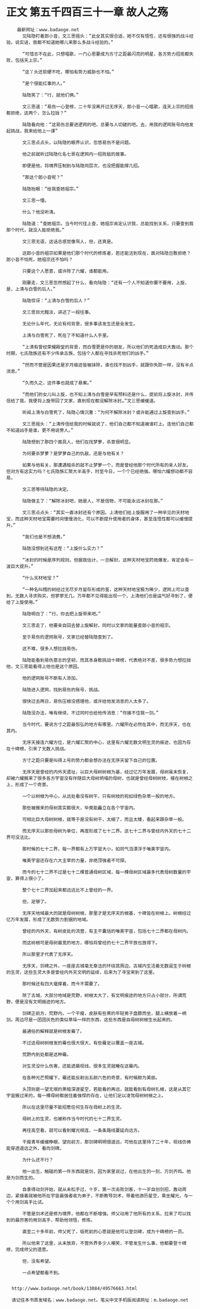 # 正文 第五千四百三十一章 故人之殇
        最新网址：www.badaoge.net
          见陆隐盯着郎小音，文三思摇头：“此女其实很合适，她不仅有悟性，还有很强的战斗经验。说实话，我都不知道她哪儿来那么多战斗经验的。”
      
          “可惜志不在此，只想唱歌，一门心思要成为方寸之距最闪亮的明星，各方势力招揽都失败，包括天上宗。”
      
          “这丫头还软硬不吃，哪怕有势力威胁也不怕。”
      
          “是个很能扛事的人。”
      
          陆隐笑了：“行，就他们俩。”
      
          文三思道：“易伤一心登榜，二十年没离开过无序天，郎小音一心唱歌，连天上宗的招揽都拒绝，这两个，怎么拉拢？”
      
          陆隐看向他：“这易伤总要进逻网的吧，总要与人切磋的吧。去，用我的逻网账号向他发起挑战，我来给他上一课”
      
          文三思点点头，以陆隐的眼界认识，忽悠易伤不是问题。
      
          他之前就听过陆隐化名七哥在逻网内一招败敌的故事。
      
          即便是他，将境界压制到与陆隐同层次，也没把握能撑几招。
      
          “那这个郎小音呢？”
      
          陆隐抬眼：“给我查她祖宗。”
      
          文三思一懵。
      
          什么？他没听清。
      
          陆隐道：“查她祖宗。当今时代往上查，她祖宗肯定认识我，总能找到关系，只要查到我那个时代，就没人能拒绝我。”
      
          文三思无语，这话总感觉像骂人，但，还真是。
      
          这郎小音的祖宗如果是他们那个时代的修炼者，若还能活到现在，面对陆隐岂敢拒绝？郎小音不怕死，她祖宗还不怕吗？
      
          只要这个人愿意，或许除了六耀，谁都能用。
      
          刚要走，文三思忽然想起了什么，看向陆隐：“还有一个人不知道你要不要用，上旋，是，上清与白雪的后人。”
      
          陆隐惊讶：“上清与白雪的后人？”
      
          文三思目光黯淡，讲述了一段往事。
      
          无论什么年代，无论有何背景，很多事该发生还是会发生。
      
          上清与白雪死了，死在了不知道什么人手里。
      
          “上清有曾经荣耀殿堂的背景，而白雪更是你的朋友，所以他们的死造成巨大轰动。那个时期，七氏隐族还有不少传承古族，包括个人都在寻找杀死他们的凶手。”
      
          “然而不管是因果还是岁月痕迹皆被抹除，谁也找不到凶手，就跟你失踪一样，没有半点消息。”
      
          “久而久之，这件事也就成了悬案。”
      
          “而他们的女儿叫上旋，也不知上清与白雪是早有预料还是什么，提前将上旋冰封，并传信给了我，我便将上旋带回了文家，直到现在都没解除冰封…”文三思缓缓道。
      
          听闻上清与白雪死了，陆隐心情沉重：“为何不解除冰封？或许能通过上旋查到凶手。”
      
          文三思摇头：“上清传信给我的时候就说了，他们自己都不知道被谁盯上。连他们自己都不知道凶手是谁，更不用说旁人。”
      
          陆隐想到了那四个面具人，他们在找梦萝，杀意很明显。
      
          为何要杀梦萝？是梦萝自己的仇敌，还是与他有关？
      
          如果与他有关，那遭遇暗杀的就不止梦萝一个，而是曾经他那个时代所有的亲人好友。但对方有这实力吗？七氏隐族汇聚大半高手，时至今日，一个个已经绝强。哪怕六耀想动都不容易。
      
          文三思等待陆隐的决定。
      
          陆隐做主了：“解除冰封吧，她是人，不是信物，不可能永远冰封在那。”
      
          文三思点点头：“其实一直冰封还有个原因。上清他们给上旋服用了一种罕见的天材地宝，而这种天材地宝需要时间慢慢消化，可以不断提升使用者的身体，甚至连悟性都可以缓慢提升。”
      
          “我们也是不想浪费。”
      
          陆隐没想到还有这茬：“上旋什么实力？”
      
          “冰封的时候是序列规则，但据我估计，一旦解封，这种天材地宝药效爆发，肯定会有一波巨大提升。”
      
          “什么天材地宝？”
      
          “一种名叫樰的树经过无尽岁月留存形成的茧，这种天材地宝极为稀少，逻网上可以查到，无数人寻求购买，但寥寥无几，万年都不见得能出现一个，上清他们也是运气好寻到了，便给了上旋使用。”
      
          陆隐明白了：“行，你去把上旋带来吧。”
      
          文三思走了，他要亲自回去替上旋解封，同时以文家的能量查郎小音的祖宗。
      
          至于易伤的逻网账号，文家已经替陆隐查到了。
      
          这不难，很多人想拉拢易伤。
      
          陆隐能看到易伤意志的坚韧，而其本身敢挑战十碑榜，代表绝对不差，很多势力想拉拢他，文三思能看得上他也是这个原因。
      
          他的逻网账号不断有人添加。
      
          陆隐进入逻网，找到易伤的账号，挑战。
      
          很快过去两日，易伤压根没搭理他，或许给他发消息的人太多了。
      
          陆隐没办法，唯有继续，不过同时也给他传消息：“你接不住我一剑。”
      
          当今时代，要说方寸之距最恢弘的地方有哪里。六耀所在必然在其中，而无序天，也在其内。
      
          无序天接连六耀方位，是六耀汇聚的中心，这里有六耀无数文明生灵的痕迹，也因为存在十碑榜，引来了无数人挑战。
      
          方寸之距只要是叫得上号的势力都会想办法在无序天留下自己的位置。
      
          无序天是曾经的内外天遗址，以巨大母树树根为基，经过亿万年发展，母树虽未恢复，却被六耀搬来了很多各方宇宙没有伴随巨大母树坍塌的母树，也就是曾经母树树枝，接在树根之上，形成了一个奇景。
      
          一个以树根为中心，从远处看没有树干，只有树枝的宛如绿色杂草一般的地方。
      
          那些被搬来的母树其实都很大，毕竟能矗立在各个宇宙内。
      
          可相比巨大母树树根，就等于是没有树干，太细了，而且太矮，看起来跟杂草一般。
      
          而无序天以那些母树为单位，再度形成了七十二界。这七十二界与曾经内外天的七十二界可没法比。
      
          那时候的七十二界，每一界都有上万宇宙大小，如同气泡漂浮于唯美宇宙内。
      
          唯美宇宙还存在六大主宰的力量，非绝顶强者不可探。
      
          而今的七十二界不过是七十二棵普通母树区域，每一棵母树区域最多代表母树数量的宇宙，算得上很小了。
      
          整个七十二界加起来都远远比不上曾经的一界。
      
          但，足够了。
      
          无序天地域最大的就是母树树根，那里才是无序天的根基，十碑皆在树根上。树根经过亿万年发展，形成了无数势力割据的地域。
      
          曾经的内外天，有树皮处的流营，有主干囊括的唯美宇宙，包括七十二界都在母树内。
      
          而这树根可是母树最宽的地方，哪怕将曾经的七十二界平放也放得下。
      
          所以那里才代表了无序天。
      
          无序天，剑碑之外，一座座古城毫无章法的环绕其周边，古城内生活着无数诞生于树根的生灵，这些生灵大多是曾经内外天文明的延续，后来为了寻宝来到了这里。
      
          那时候还有四大鼋撑着，而今不需要了。
      
          除了古城，大部分地域是荒野，树根太大了，有文明痕迹的地方只占小部分，所谓荒野，便是没有文明痕迹的地方。
      
          剑碑正前方，荒野内，一个干瘦，皮肤有些黑的年轻男子盘膝而坐，腿上横放着一柄剑。周边尽是一团团灰色的类似草垛一样的东西，这些东西是自母树树根生长起来的。
      
          最通俗的解释就是树根发霉了。
      
          不过这母树树根发的霉也很大很大，有些霉足以覆盖一座古城。
      
          荒野内到处都是这种霉。
      
          对生灵没什么伤害，还能遮蔽视线，很多生灵就睡在这霉内。
      
          在各种光芒照耀下，霉还能反射出五颜六色的奇景，有时候颇为美丽。
      
          头顶则是一望无垠的黑暗深邃星空，若能看的再远，就能看到有母树扎根，这是从其它宇宙搬过来的，每一棵母树都居住着强悍的存在，让他们足以凌驾母树树根之上。
      
          所以在这里尽量不能招惹任何生存在母树上的生灵。
      
          母树上的生灵，也被称作当今时代的七十二界生灵。
      
          再往高空看，就可以看到耀光相连，一条条路线蔓延向远方。
      
          干瘦青年缓缓睁眼，望向前方，那剑碑明明很遥远，可他在这里待了二十年，视线仿佛能穿透遥远之外，看向剑碑。
      
          为什么还不行？
      
          他一出生，触碰的第一件东西就是剑，因为家里说过，在他出生的一刻，万剑齐鸣。他是为剑而生的。
      
          自拿得动剑开始，就从未松手过，十岁，第一次击败剑客，十一岁自创剑招，轰动周边，紧接着就被他所在宇宙最强者收为弟子，不断教导剑术，带着他游历星空，乘坐耀光，与一个个用剑高手比试。
      
          不管是剑术还是修为境界，他都在不断增强。师父动用了他所有的关系，拉来了可以找到的最厉害的用剑高手，帮助他领悟，修炼。
      
          直至二十多年前，师父死了，临死前的心愿就是他可以登剑碑，成为十碑榜的一员。
      
          所以他来了这里，从未放弃，不管外界多少人嘲笑，不管发生什么事，他都要登十碑榜，完成师父的遗愿。
      
          但，没有希望。
      
          一点希望都看不到。
      
      
      http://www.badaoge.net/book/13084/49576663.html
      
      请记住本书首发域名：www.badaoge.net。笔尖中文手机版阅读网址：m.badaoge.net